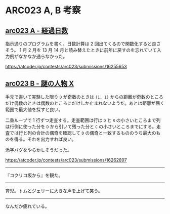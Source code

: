 # ARC023 A, B 考察

## [arc023 A - 経過日数](https://atcoder.jp/contests/arc023/tasks/arc023_1)

指示通りのプログラムを書く。日数計算は 2 回出てくるので関数化すると良さそう。 1 月 2 月を 13 月 14 月と読み替えたときに前年に戻すのを忘れていて入力例がなかなか通らなかった。

<https://atcoder.jp/contests/arc023/submissions/16255653>

## [arc023 B - 謎の人物 X](https://atcoder.jp/contests/arc023/tasks/arc023_2)

手元で書いて実験した限り `D` が奇数のときは `(1, 1)` からの距離が奇数のところだけ偶数のときは偶数のところにだけしか止まれないようだ。あとは距離が届く範囲で最大値を探すと良い。

二重ループで 1 行ずつ走査する。走査範囲は行は `D` と `R` の小さいところまで列は行側に使った分を `D` から引いて残った分と `C` の小さいところまでにする。走査では行と列の合計の偶奇を確認して `D` の偶奇と一致するもののうち最大のものを得る。それを出力すれば良い。

添字バグをやらかしそうだった。

<https://atcoder.jp/contests/arc023/submissions/16262897>

---

『コクリコ坂から』を観た。

---

育児。トムとジェリーに大きな声を上げて笑う。

---

なんだか疲れている。
